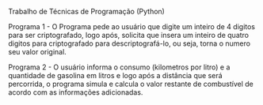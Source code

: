 Trabalho de Técnicas de Programação (Python)

Programa 1 - O Programa pede ao usuário que digite um inteiro de 4 digitos para ser criptografado, logo após, solicita que insera um inteiro de quatro digitos para criptografado para descriptografá-lo, ou seja, torna o numero seu valor original.
  
Programa 2 - O usuário informa o consumo (kilometros por litro) e a quantidade de gasolina em litros e logo após a distância que será percorrida, o programa simula e calcula o valor restante de combustível de acordo com as informações adicionadas.

 
